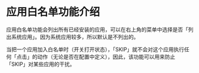 # 应用白名单功能介绍

应用白名单功能会列出所有已经安装的应用，可以在右上角的菜单中选择是否「列出系统应用」。因为系统应用较多，所以默认是不列出的。

当把一个应用加入白名单时（开关打开状态），「SKIP」就不会对这个应用执行任何「点击」的动作（无论是否在配置中定义），因此，该功能可以用来防止「SKIP」对某些应用的干扰。
